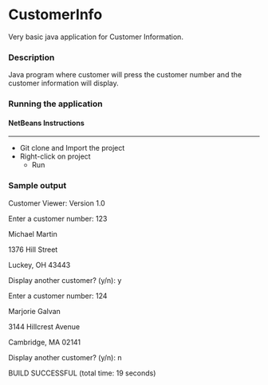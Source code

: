 # CustomerInfo

Very basic java application for Customer Information.

### Description
Java program where customer will press the customer number and the customer information will display.

### Running the application
#### NetBeans Instructions
--------------------
 * Git clone and Import the project
 * Right-click on project
    * Run

### Sample output
Customer Viewer: Version 1.0

Enter a customer number: 123

Michael Martin

1376 Hill Street

Luckey, OH 43443

Display another customer? (y/n): y

Enter a customer number: 124

Marjorie Galvan

3144 Hillcrest Avenue

Cambridge, MA 02141

Display another customer? (y/n): n

BUILD SUCCESSFUL (total time: 19 seconds)
